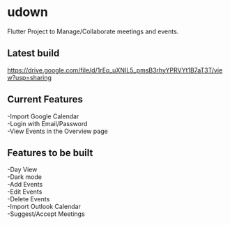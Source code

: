 # udown

Flutter Project to Manage/Collaborate meetings and events.

## Latest build
https://drive.google.com/file/d/1rEo_uXNIL5_pmsB3rhyYPRVYt1B7aT3T/view?usp=sharing

## Current Features
  -Import Google Calendar <br />
  -Login with Email/Password <br />
  -View Events in the Overview page <br />
  
## Features to be built
  -Day View <br />
  -Dark mode <br />
  -Add Events <br />
  -Edit Events <br />
  -Delete Events <br />
  -Import Outlook Calendar <br />
  -Suggest/Accept Meetings <br />
